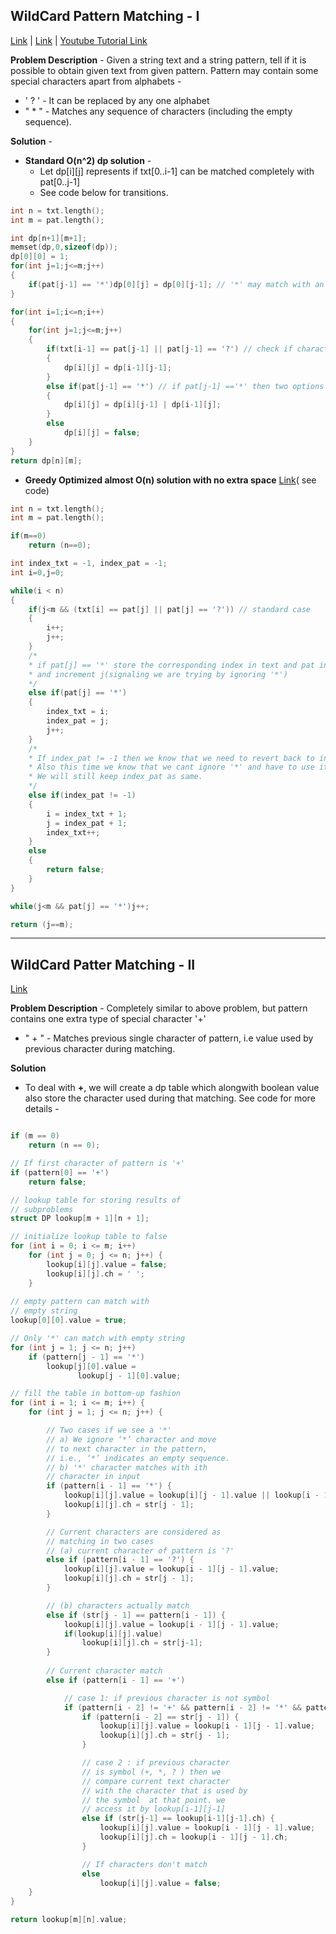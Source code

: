 ## WildCard Pattern Matching - I
[Link](https://www.geeksforgeeks.org/wildcard-pattern-matching/) | [Link](https://leetcode.com/problems/wildcard-matching/) | [Youtube Tutorial Link](https://www.youtube.com/watch?v=NbgUZAoIz3g)

**Problem Description** - Given a string text and a string pattern, tell if it is possible to obtain given text from given pattern. Pattern may contain some special characters apart from alphabets - 
* ' ? ' - It can be replaced by any one alphabet
* " * " - Matches any sequence of characters (including the empty sequence).

**Solution** - 

* __Standard O(n^2) dp solution__ - 
    * Let dp[i][j] represents if txt[0..i-1] can be matched completely with pat[0..j-1]
    * See code below for transitions.

```c++
int n = txt.length();
int m = pat.length();

int dp[n+1][m+1];
memset(dp,0,sizeof(dp));
dp[0][0] = 1;
for(int j=1;j<=m;j++)
{
    if(pat[j-1] == '*')dp[0][j] = dp[0][j-1]; // '*' may match with an empty text, as it can be an empty sequence too.
}

for(int i=1;i<=n;i++)
{
    for(int j=1;j<=m;j++)
    {
        if(txt[i-1] == pat[j-1] || pat[j-1] == '?') // check if character matches or pat has '?'
        {
            dp[i][j] = dp[i-1][j-1];
        }
        else if(pat[j-1] == '*') // if pat[j-1] =='*' then two options arises either we ignore '*' or we use it to make txt[i-1]
        {
            dp[i][j] = dp[i][j-1] | dp[i-1][j];
        }
        else
            dp[i][j] = false;
    }
}
return dp[n][m];
```

* __Greedy Optimized almost O(n) solution with no extra space__ [Link](https://www.geeksforgeeks.org/dynamic-programming-wildcard-pattern-matching-linear-time-constant-space/)( see code)

```c++
int n = txt.length();
int m = pat.length();

if(m==0)
    return (n==0);

int index_txt = -1, index_pat = -1;
int i=0,j=0;

while(i < n)
{
    if(j<m && (txt[i] == pat[j] || pat[j] == '?')) // standard case
    {
        i++;
        j++;
    }
    /*
    * if pat[j] == '*' store the corresponding index in text and pat in index_txt & index_pat respectively.
    * and increment j(signaling we are trying by ignoring '*')
    */
    else if(pat[j] == '*')
    {
        index_txt = i;
        index_pat = j;
        j++;
    }
    /*
    * If index_pat != -1 then we know that we need to revert back to index_txt & index_pat.
    * Also this time we know that we cant ignore '*' and have to use it with index_txt.
    * We will still keep index_pat as same.
    */
    else if(index_pat != -1)
    {
        i = index_txt + 1;
        j = index_pat + 1;
        index_txt++;
    }
    else
    {
        return false;
    }
}

while(j<m && pat[j] == '*')j++;

return (j==m);
```

---

## WildCard Patter Matching - II
[Link](https://www.geeksforgeeks.org/wildcard-pattern-matching-three-symbols/)

**Problem Description** - Completely similar to above problem, but pattern contains one extra type of special character '+'
* " + " - Matches previous single character of pattern, i.e value used by previous character during matching.

**Solution**
* To deal with **+**, we will create a dp table which alongwith boolean value also store the character used during that matching. See code for more details - 

```c++

if (m == 0)
    return (n == 0);

// If first character of pattern is '+'
if (pattern[0] == '+')
    return false;

// lookup table for storing results of
// subproblems
struct DP lookup[m + 1][n + 1];

// initialize lookup table to false
for (int i = 0; i <= m; i++)
    for (int j = 0; j <= n; j++) {
        lookup[i][j].value = false; 
        lookup[i][j].ch = ' '; 
    }  
       
// empty pattern can match with
// empty string
lookup[0][0].value = true;

// Only '*' can match with empty string
for (int j = 1; j <= n; j++)
    if (pattern[j - 1] == '*')
        lookup[j][0].value = 
               lookup[j - 1][0].value;

// fill the table in bottom-up fashion
for (int i = 1; i <= m; i++) {
    for (int j = 1; j <= n; j++) {

        // Two cases if we see a '*'
        // a) We ignore ‘*’ character and move
        // to next character in the pattern,
        // i.e., ‘*’ indicates an empty sequence.
        // b) '*' character matches with ith
        // character in input
        if (pattern[i - 1] == '*') {
            lookup[i][j].value = lookup[i][j - 1].value || lookup[i - 1][j].value;
            lookup[i][j].ch = str[j - 1];
        }

        // Current characters are considered as
        // matching in two cases
        // (a) current character of pattern is '?'
        else if (pattern[i - 1] == '?') {
            lookup[i][j].value = lookup[i - 1][j - 1].value;
            lookup[i][j].ch = str[j - 1];
        }

        // (b) characters actually match
        else if (str[j - 1] == pattern[i - 1]) {
            lookup[i][j].value = lookup[i - 1][j - 1].value;
            if(lookup[i][j].value)
                lookup[i][j].ch = str[j-1];
        }
            
        // Current character match
        else if (pattern[i - 1] == '+')

            // case 1: if previous character is not symbol
            if (pattern[i - 2] != '+' && pattern[i - 2] != '*' && pattern[i - 2] != '?')
                if (pattern[i - 2] == str[j - 1]) {
                    lookup[i][j].value = lookup[i - 1][j - 1].value;
                    lookup[i][j].ch = str[j - 1];
                }

                // case 2 : if previous character 
                // is symbol (+, *, ? ) then we 
                // compare current text character 
                // with the character that is used by
                // the symbol  at that point. we 
                // access it by lookup[i-1][j-1]
                else if (str[j-1] == lookup[i-1][j-1].ch) {
                    lookup[i][j].value = lookup[i - 1][j - 1].value;
                    lookup[i][j].ch = lookup[i - 1][j - 1].ch;
                }

                // If characters don't match
                else
                    lookup[i][j].value = false;
    }
}

return lookup[m][n].value;
```


